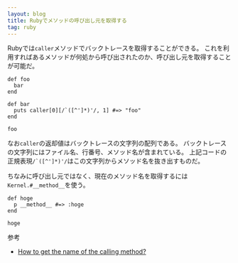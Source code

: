 ```yaml
---
layout: blog
title: Rubyでメソッドの呼び出し元を取得する
tag: ruby
---
```




Rubyでは`caller`メソッドでバックトレースを取得することができる。
これを利用すればあるメソッドが何処から呼び出されたのか、呼び出し元を取得することが可能だ。

~~~~
def foo
  bar
end

def bar
  puts caller[0][/`([^']*)'/, 1] #=> "foo"
end

foo 
~~~~

なお`caller`の返却値はバックトレースの文字列の配列である。
バックトレースの文字列にはファイル名、行番号、メソッド名が含まれている。
上記コードの正規表現<code>/`([^']*)'/</code>はこの文字列からメソッド名を抜き出すものだ。

ちなみに呼び出し元ではなく、現在のメソッド名を取得するには`Kernel.#__method__`を使う。

~~~~
def hoge
  p __method__ #=> :hoge
end

hoge
~~~~

参考

- [How to get the name of the calling method?](http://stackoverflow.com/questions/5100299/how-to-get-the-name-of-the-calling-method)
